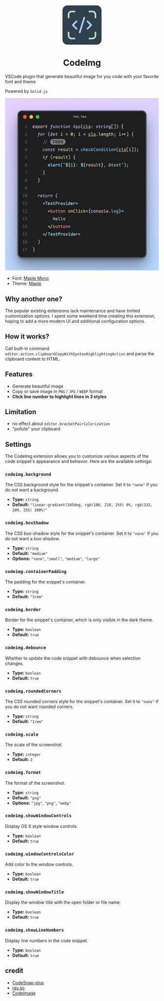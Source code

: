 <p align="center">
  <img height="128" src="./resources/icon.png"></img>
  <h1 align="center">CodeImg</h1>
</p>

VSCode plugin that generate beautiful image for you code with your favorite font and theme

Powered by `Solid.js`

![](./resources/showcase.png)

- Font: [Maple Mono](https://github.com/subframe7536/maple-font/tree/variable)
- Theme: [Maple](https://github.com/subframe7536/vscode-theme-maple)

## Why another one?

The popular existing extensions lack maintenance and have limited customization options. I spent some weekend time creating this extension, hoping to add a more modern UI and additional configuration options.

## How it works?

Call built-in command `editor.action.clipboardCopyWithSyntaxHighlightingAction` and parse the clipboard content to HTML.

## Features

- Generate beautiful image
- Copy or save image in `PNG` / `JPG` / `WEBP` format
- **Click line number to highlight lines in 3 styles**

## Limitation

- no effect about `editor.bracketPairColorization`
- "pollute" your clipboard

## Settings

The CodeImg extension allows you to customize various aspects of the code snippet's appearance and behavior. Here are the available settings:
### `codeimg.background`

The CSS background style for the snippet's container. Set it to `"none"` if you do not want a background.
- **Type:** `string`
- **Default:** `"linear-gradient(345deg, rgb(180, 218, 255) 0%, rgb(232, 209, 255) 100%)"`

### `codeimg.boxShadow`

The CSS box-shadow style for the snippet's container. Set it to `"none"` if you do not want a box-shadow.
- **Type:** `string`
- **Default:** `"medium"`
- **Options:** `"none"`, `"small"`, `"medium"`, `"large"`

### `codeimg.containerPadding`

The padding for the snippet's container.
- **Type:** `string`
- **Default:** `"3rem"`

### `codeimg.border`

Border for the snippet's container, which is only visible in the dark theme.
- **Type:** `boolean`
- **Default:** `true`

### `codeimg.debounce`

Whether to update the code snippet with debounce when selection changes.

- **Type:** `boolean`
- **Default:** `true`

### `codeimg.roundedCorners`

The CSS rounded corners style for the snippet's container. Set it to `"none"` if you do not want rounded corners.
- **Type:** `string`
- **Default:** `"1rem"`

### `codeimg.scale`

The scale of the screenshot.
- **Type:** `integer`
- **Default:** `2`

### `codeimg.format`

The format of the screenshot.

- **Type:** `string`
- **Default:** `"png"`
- **Options:** `"jpg"`, `"png"`, `"webp"`

### `codeimg.showWindowControls`

Display OS X style window controls.

- **Type:** `boolean`
- **Default:** `true`

### `codeimg.windowControlsColor`

Add color to the window controls.

- **Type:** `boolean`
- **Default:** `true`

### `codeimg.showWindowTitle`

Display the window title with the open folder or file name.

- **Type:** `boolean`
- **Default:** `true`

### `codeimg.showLineNumbers`

Display line numbers in the code snippet.

- **Type:** `boolean`
- **Default:** `true`

## credit

- [CodeSnap-plus](https://github.com/huibizhang/CodeSnap-plus)
- [ray.so](https://ray.so)
- [CodeImage](https://codeimage.dev/)
